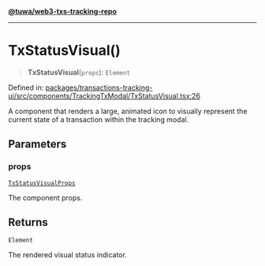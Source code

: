 [**@tuwa/web3-txs-tracking-repo**](../../../README.md)

***

# TxStatusVisual()

> **TxStatusVisual**(`props`): `Element`

Defined in: [packages/transactions-tracking-ui/src/components/TrackingTxModal/TxStatusVisual.tsx:26](https://github.com/TuwaIO/web3-transactions-tracking/blob/1aebbce149913a5fb7a35a60e4556bc602bd2f8e/packages/transactions-tracking-ui/src/components/TrackingTxModal/TxStatusVisual.tsx#L26)

A component that renders a large, animated icon to visually represent the
current state of a transaction within the tracking modal.

## Parameters

### props

[`TxStatusVisualProps`](../type-aliases/TxStatusVisualProps.md)

The component props.

## Returns

`Element`

The rendered visual status indicator.
